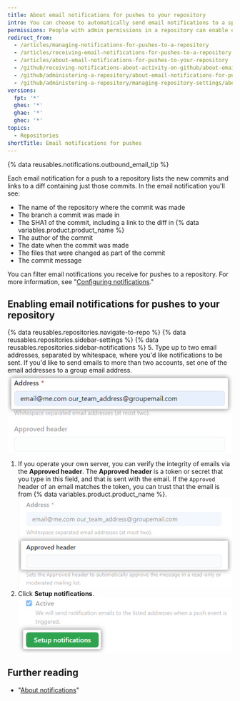 ```yaml
---
title: About email notifications for pushes to your repository
intro: You can choose to automatically send email notifications to a specific email address when anyone pushes to the repository.
permissions: People with admin permissions in a repository can enable email notifications for pushes to your repository.
redirect_from:
  - /articles/managing-notifications-for-pushes-to-a-repository
  - /articles/receiving-email-notifications-for-pushes-to-a-repository
  - /articles/about-email-notifications-for-pushes-to-your-repository
  - /github/receiving-notifications-about-activity-on-github/about-email-notifications-for-pushes-to-your-repository
  - /github/administering-a-repository/about-email-notifications-for-pushes-to-your-repository
  - /github/administering-a-repository/managing-repository-settings/about-email-notifications-for-pushes-to-your-repository
versions:
  fpt: '*'
  ghes: '*'
  ghae: '*'
  ghec: '*'
topics:
  - Repositories
shortTitle: Email notifications for pushes
---
```

{% data reusables.notifications.outbound_email_tip %}

Each email notification for a push to a repository lists the new commits and links to a diff containing just those commits. In the email notification you'll see:

- The name of the repository where the commit was made
- The branch a commit was made in
- The SHA1 of the commit, including a link to the diff in {% data variables.product.product_name %}
- The author of the commit
- The date when the commit was made
- The files that were changed as part of the commit
- The commit message

You can filter email notifications you receive for pushes to a repository. For more information, see "[Configuring notifications](/github/managing-subscriptions-and-notifications-on-github/configuring-notifications#filtering-email-notifications)."

## Enabling email notifications for pushes to your repository

{% data reusables.repositories.navigate-to-repo %}
{% data reusables.repositories.sidebar-settings %}
{% data reusables.repositories.sidebar-notifications %}
5. Type up to two email addresses, separated by whitespace, where you'd like notifications to be sent. If you'd like to send emails to more than two accounts, set one of the email addresses to a group email address.
![Email address textbox](/assets/images/help/settings/email_services_addresses.png)
1. If you operate your own server, you can verify the integrity of emails via the **Approved header**. The **Approved header** is a token or secret that you type in this field, and that is sent with the email. If the `Approved` header of an email matches the token, you can trust that the email is from {% data variables.product.product_name %}.
![Email approved header textbox](/assets/images/help/settings/email_services_approved_header.png)
7. Click **Setup notifications**.
![Setup notifications button](/assets/images/help/settings/setup_notifications_settings.png)

## Further reading
- "[About notifications](/github/managing-subscriptions-and-notifications-on-github/about-notifications)"

